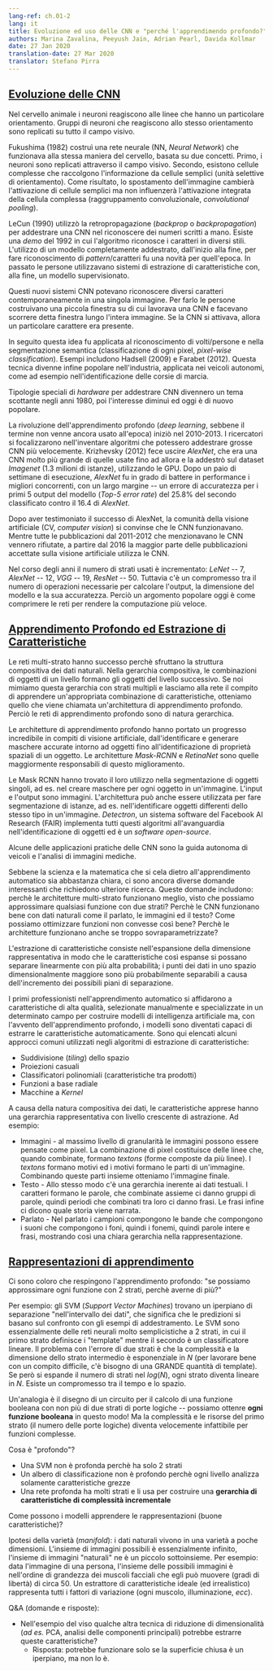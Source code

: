 ```yaml
---
lang-ref: ch.01-2
lang: it
title: Evoluzione ed uso delle CNN e "perché l'apprendimendo profondo?"
authors: Marina Zavalina, Peeyush Jain, Adrian Pearl, Davida Kollmar
date: 27 Jan 2020
translation-date: 27 Mar 2020
translator: Stefano Pirra
---
```



## [Evoluzione delle CNN](https://www.youtube.com/watch?v=0bMe_vCZo30&t=2965s)

Nel cervello animale i neuroni reagiscono alle linee che hanno un particolare orientamento. Gruppi di neuroni che reagiscono allo stesso orientamento sono replicati su tutto il campo visivo.

<!-- In animal brains, neurons react to edges that are at particular orientations. Groups of neurons that react to the same orientations are replicated over all of the visual field. -->

Fukushima (1982) costruì una rete neurale (NN, *Neural Network*) che funzionava alla stessa maniera del cervello, basata su due concetti.
Primo, i neuroni sono replicati attraverso il campo visivo. Secondo, esistono cellule complesse che raccolgono l'informazione da cellule semplici (unità selettive di orientamento). Come risultato, lo spostamento dell'immagine cambierà l'attivazione di cellule semplici ma non influenzerà l'attivazione integrata della cellula complessa (raggruppamento convoluzionale, *convolutional pooling*).

<!-- Fukushima (1982) built a neural net (NN) that worked the same way as the brain, based on two concepts. First, neurons are replicated across the visual field. Second, there are complex cells that pool the information from simple cells (orientation-selective units). As a result, the shift of the picture will change the activation of simple cells, but will not influence the integrated activation of the complex cell (convolutional pooling). -->

LeCun (1990) utilizzò la retropropagazione (*backprop* o *backpropagation*) per addestrare una CNN nel riconoscere dei numeri scritti a mano. Esiste una *demo* del 1992 in cui l'algoritmo riconosce i caratteri in diversi stili. L'utilizzo di un modello completamente addestrato, dall'inizio alla fine, per fare riconoscimento di *pattern*/caratteri fu una novità per quell'epoca. In passato le persone utilizzavano sistemi di estrazione di caratteristiche con, alla fine, un modello supervisionato.

<!-- LeCun (1990) used backprop to train a CNN to recognize handwritten digits. There is a demo from 1992 where the algorithm recognizes the digits of any style. Doing character/pattern recognition using a model that is trained end-to-end was new at that time. Previously, people had used feature extractors with a supervised model on top. -->

Questi nuovi sistemi CNN potevano riconoscere diversi caratteri contemporaneamente in una singola immagine. Per farlo le persone costruivano una piccola finestra su di cui lavorava una CNN e facevano scorrere detta finestra lungo l'intera immagine. Se la CNN si attivava, allora un particolare carattere era presente.

<!-- These new CNN systems could recognize multiple characters in the image at the same time. To do it, people used a small input window for a CNN and swiped it over the whole image. If it activated, it meant there was a particular character present. -->

In seguito questa idea fu applicata al riconoscimento di volti/persone e nella segmentazione semantica (classificazione di ogni pixel, *pixel-wise classification*). Esempi includono Hadsell (2009) e Farabet (2012). Questa tecnica divenne infine popolare nell'industria, applicata nei veicoli autonomi, come ad esempio nell'identificazione delle corsie di marcia.

<!-- Later, this idea was applied to faces/people detection and semantic segmentation (pixel-wise classification). Examples include Hadsell (2009) and Farabet (2012). This eventually became popular in industry, used in autonomous driving applications such as lane tracking. -->

Tipologie speciali di *hardware* per addestrare CNN divennero un tema scottante negli anni 1980, poi l'interesse diminuì ed oggi è di nuovo popolare.

<!-- Special types of hardware to train CNN were a hot topic in the 1980s, then the interest dropped, and now it has become popular again. -->

La rivoluzione dell'apprendimento profondo (*deep learning*, sebbene il termine non venne ancora usato all'epoca) iniziò nel 2010-2013. I ricercatori si focalizzarono nell'inventare algoritmi che potessero addestrare grosse CNN più velocemente. Krizhevsky (2012) fece uscire *AlexNet*, che era una CNN molto più grande di quelle usate fino ad allora e la addestrò sul dataset *Imagenet* (1.3 milioni di istanze), utilizzando le GPU. Dopo un paio di settimane di esecuzione, *AlexNet* fu in grado di battere in performance i migliori concorrenti, con un largo margine -- un errore di accuratezza per i primi 5 output del modello (*Top-5 error rate*) del 25.8% del secondo classificato contro il 16.4 di *AlexNet*.

<!-- The deep learning (though the term was not used at that time) revolution started in 2010-2013. Researchers focused on inventing algorithms that could help train large CNNs faster. Krizhevsky (2012) came up with AlexNet, which was a much larger CNN than those used before, and trained it on ImageNet (1.3 million samples) using GPUs. After running for a couple of weeks AlexNet beat the performance of the best competing systems by a large margin -- a 25.8% vs 16.4% top-5 error rate. -->

Dopo aver testimoniato il successo di AlexNet, la comunità della visione artificiale (CV, *computer vision*) si convinse che le CNN funzionavano. Mentre tutte le pubblicazioni dal 2011-2012 che menzionavano le CNN vennero rifiutate, a partire dal 2016 la maggior parte delle pubblicazioni accettate sulla visione artificiale utilizza le CNN.

<!-- After seeing AlexNet's success, the computer vision (CV) community was convinced that CNNs work. While all papers from 2011-2012 that mentioned CNNs had been rejected, since 2016 most accepted CV papers use CNNs. -->

Nel corso degli anni il numero di strati usati è incrementato: *LeNet* -- 7, *AlexNet* -- 12, *VGG* -- 19, *ResNet* -- 50. Tuttavia c'è un compromesso tra il numero di operazioni necessarie per calcolare l'output, la dimensione del modello e la sua accuratezza. Perciò un argomento popolare oggi è come comprimere le reti per rendere la computazione più veloce.

<!-- Over the years, the number of layers used has been increasing: LeNet -- 7, AlexNet -- 12, VGG -- 19, ResNet -- 50. However, there is a trade-off between the number of operations needed to compute the output, the size of the model, and its accuracy. Thus, a popular topic now is how to compress the networks to make the computations faster. -->


## [Apprendimento Profondo ed Estrazione di Caratteristiche](https://www.youtube.com/watch?v=0bMe_vCZo30&t=3955s)

Le reti multi-strato hanno successo perchè sfruttano la struttura compositiva dei dati naturali.
Nella gerarchia compositiva, le combinazioni di oggetti di un livello formano gli oggetti del livello successivo. Se noi mimiamo questa gerarchia con strati multipli e lasciamo alla rete il compito di apprendere un'appropriata combinazione di caratteristiche, otteniamo quello che viene chiamata un'architettura di apprendimento profondo. Perciò le reti di apprendimento profondo sono di natura gerarchica.

<!-- Multilayer networks are successful because they exploit the compositional structure of natural data. In compositional hierarchy,  combinations of objects at one layer in the hierarchy form the objects at the next layer. If we mimic this hierarchy as multiple layers and let the network learn the appropriate combination of features, we get what is called Deep Learning architecture. Thus, Deep Learning networks are hierarchical in nature. -->

Le architetture di apprendimento profondo hanno portato un progresso incredibile in compiti di visione artificiale, dall'identificare e generare maschere accurate intorno ad oggetti fino all'identificazione di proprietà spaziali di un oggetto. Le architetture *Mask-RCNN* e *RetinaNet* sono quelle maggiormente responsabili di questo miglioramento.

<!-- Deep learning architectures have led to an incredible progress in computer vision tasks ranging from identifying and generating accurate masks around the objects to identifying spatial properties of an object. Mask-RCNN and RetinaNet architectures mainly led to this improvement. -->

Le Mask RCNN hanno trovato il loro utilizzo nella segmentazione di oggetti singoli, ad es. nel creare maschere per ogni oggetto in un'immagine. L'input e l'output sono immagini. L'architettura può anche essere utilizzata per fare segmentazione di istanze, ad es. nell'identificare oggetti differenti dello stesso tipo in un'immagine. *Detectron*, un sistema software del Facebook AI Research (FAIR) implementa tutti questi algoritmi all'avanguardia nell'identificazione di oggetti ed è un *software open-source*.

<!-- Mask RCNNs have found their use in segmenting individual objects, i.e. creating masks for each object in an image. The input and output are both images. The architecture can also be used to do instance segmentation, i.e. identifying different objects of the same type in an image. Detectron, a Facebook AI Research (FAIR) software system, implements all these state-of-the-art object detection algorithms and is open source. -->

Alcune delle applicazioni pratiche delle CNN sono la guida autonoma di veicoli e l'analisi di immagini mediche.

<!-- Some of the practical applications of CNNs are powering autonomous driving and analysing medical images. -->

Sebbene la scienza e la matematica che si cela dietro all'apprendimento automatico sia abbastanza chiara, ci sono ancora diverse domande interessanti che richiedono ulteriore ricerca. Queste domande includono: perchè le architetture multi-strato funzionano meglio, visto che possiamo approssimare qualsiasi funzione con due strati? Perchè le CNN funzionano bene con dati naturali come il parlato, le immagini ed il testo? Come possiamo ottimizzare funzioni non convesse così bene? Perchè le architetture funzionano anche se troppo sovraparametrizzate?

<!-- Although the science and mathematics behind deep learning is fairly understood, there are still some interesting questions that require more research. These questions include: Why do architectures with multiple layers perform better, given that we can approximate any function with two layers? Why do CNNs work well with natural data such as speech, images, and text? How are we able to optimize non-convex functions so well? Why do over-parametrised architectures work? -->

L'estrazione di caratteristiche consiste nell'espansione della dimensione rappresentativa in modo che le caratteristiche così espanse si possano separare linearmente con più alta probabilità; i punti dei dati in uno spazio dimensionalmente maggiore sono più probabilmente separabili a causa dell'incremento dei possibili piani di separazione.

<!-- Feature extraction consists of expanding the representational dimension such that the expanded features are more likely to be linearly separable; data points in higher dimensional space are more likely to be linearly separable due to the increase in the number of possible separating planes. -->

I primi professionisti nell'apprendimento automatico si affidarono a caratteristiche di alta qualità, selezionate manualmente e specializzate in un determinato campo per costruire modelli di intelligenza artificiale ma, con l'avvento dell'apprendimento profondo, i modelli sono diventati capaci di estrarre le caratteristiche automaticamente. Sono qui elencati alcuni approcci comuni utilizzati negli algoritmi di estrazione di caratteristiche:

<!-- Earlier machine learning practitioners relied on high quality, hand crafted, and task specific features to build artificial intelligence models, but with the advent of Deep Learning, the models are able to extract the generic features automatically. Some common approaches used in feature extraction algorithms are highlighted below: -->

- Suddivisione (_tiling_) dello spazio
- Proiezioni casuali
- Classificatori polinomiali (caratteristiche tra prodotti)
- Funzioni a base radiale
- Macchine a *Kernel*

<!-- 
- Space tiling
- Random Projections
- Polynomial Classifier (feature cross-products)
- Radial basis functions
- Kernel Machines -->

A causa della natura compositiva dei dati, le caratteristiche apprese hanno una gerarchia rappresentativa con livello crescente di astrazione. Ad esempio:

<!-- Because of the compositional nature of data, learned features have a hierarchy of representations with increasing level of abstractions. For example: -->

-  Immagini - al massimo livello di granularità le immagini possono essere pensate come pixel. La combinazione di pixel costituisce delle linee che, quando combinate, formano  *textons* (forme composte da più linee). I *textons* formano motivi ed i motivi formano le parti di un'immagine. Combinando queste parti insieme otteniamo l'immagine finale.
-  Testo - Allo stesso modo c'è una gerarchia inerente ai dati testuali. I caratteri formano le parole, che combinate assieme ci danno gruppi di parole, quindi periodi che combinati tra loro ci danno frasi. Le frasi infine ci dicono quale storia viene narrata.
-  Parlato - Nel parlato i campioni compongono le bande che compongono i suoni che compongono i foni, quindi i fonemi, quindi parole intere e frasi, mostrando così una chiara gerarchia nella rappresentazione.

<!-- -  Images - At the most granular level, images can be thought of as pixels. Combination of pixels constitute edges which when combined forms textons (multi-edge shapes). Textons form motifs and motifs form parts of the image. By combining these parts together we get the final image.
-  Text - Similarly, there is an inherent hierarchy in textual data. Characters form words, when we combine words together we get word-groups, then clauses, then by combining clauses we get sentences. Sentences finally tell us what story is being conveyed.
-  Speech - In speech, samples compose bands, which compose sounds, which compose phones, then phonemes, then whole words, then sentences, thus showing a clear hierarchy in representation. -->


## [Rappresentazioni di apprendimento](https://www.youtube.com/watch?v=0bMe_vCZo30&t=4767s)

Ci sono coloro che respingono l'apprendimento profondo: "se possiamo approssimare ogni funzione con 2 strati, perchè averne di più?"

<!-- There are those who dismiss Deep Learning: if we can approximate any function with 2 layers, why have more? -->

Per esempio: gli SVM (*Support Vector Machines*) trovano un iperpiano di separazione "nell'intervallo dei dati", che significa che le predizioni si basano sul confronto con gli esempi di addestramento. Le SVM sono essenzialmente delle reti neurali molto semplicistiche a 2 strati, in cui il primo strato definisce i "template" mentre il secondo è un classificatore lineare. Il problema con l'errore di due strati è che la complessità e la dimensione dello strato intermedio è esponenziale in $N$ (per lavorare bene con un compito difficile, c'è bisogno di una GRANDE quantità di template). Se però si espande il numero di strati nel $log(N)$, ogni strato diventa lineare in $N$. Esiste un compromesso tra il tempo e lo spazio.

<!-- For example: SVMs find a separating hyperplane "in the span of the data," meaning predictions are based on comparisons to training examples. SVMs are essentially a very simplistic 2 layer neural net, where the first layer defines "templates" and the second layer is a linear classifier. The problem with 2 layer fallacy is that the complexity and size of the middle layer is exponential in N (to do well with a difficult task, need LOTS of templates). But if you expand the number of layers to log(N), the layers become linear in N. There is a trade-off between time and space. -->

Un'analogia è il disegno di un circuito per il calcolo di una funzione booleana con non più di due strati di porte logiche -- possiamo ottenre **ogni funzione booleana** in questo modo! Ma la complessità e le risorse del primo strato (il numero delle porte logiche) diventa velocemente infattibile per funzioni complesse.

<!-- An analogy is designing a circuit to compute a boolean function with no more than two layers of gates - we can compute **any boolean function** this way! But, the complexity and resources of the first layer (number of gates) quickly becomes infeasible for complex functions. -->

Cosa è "profondo"?

- Una SVM non è profonda perchè ha solo 2 strati
- Un albero di classificazione non è profondo perchè ogni livello analizza solamente caratteristiche grezze
- Una rete profonda ha molti strati e li usa per costruire una **gerarchia di caratteristiche di complessità incrementale**

<!-- What is "deep"?

- An SVM isn't deep because it only has two layers
- A classification tree isn't deep because every layer analyses the same (raw) features
- A deep network has several layers and uses them to build a **hierarchy of features of increasing complexity** -->

Come possono i modelli apprendere le rappresentazioni (buone caratteristiche)?

Ipotesi della varietà (_manifold_): i dati naturali vivono in una varietà a poche dimensioni. L'insieme di immagini possibili è essenzialmente infinito, l'insieme di immagini "naturali" ne è un piccolo sottoinsieme.
Per esempio: data l'immagine di una persona, l'insieme delle possibili immagini è nell'ordine di grandezza dei muscoli facciali che egli può muovere (gradi di libertà) di circa 50. Un estrattore di caratteristiche ideale (ed irrealistico) rappresenta tutti i fattori di variazione (ogni muscolo, illuminazione, *ecc*).

<!-- How can models learn representations (good features)?

Manifold hypothesis: natural data lives in a low-dimensional manifold. Set of possible images is essentially infinite, set of "natural" images is a tiny subset. For example: for an image of a person, the set of possible images is on the order of magnitude of the number of face muscles they can move (degrees of freedom) ~ 50. An ideal (and unrealistic) feature extractor represents all the factors of variation (each of the muscles, lighting, *etc.*). -->

Q&A (domande e risposte):

- Nell'esempio del viso qualche altra tecnica di riduzione di dimensionalità (*ad es.* PCA, analisi delle componenti principali) potrebbe estrarre queste caratteristiche?
  - Risposta: potrebbe funzionare solo se la superficie chiusa è un iperpiano, ma non lo è.

<!-- Q&A from the end of lecture:

- For the face example, could some other dimensionality reduction technique (*i.e.* PCA) extract these features?
  - Answer: would only work if the manifold surface is a hyperplane, which it is not -->
